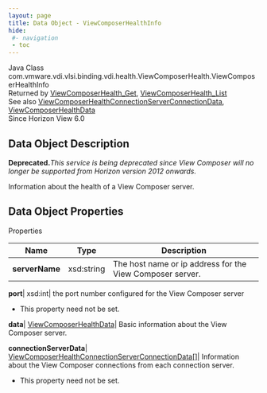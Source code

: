 ```yaml
---
layout: page
title: Data Object - ViewComposerHealthInfo
hide:
 #- navigation
 - toc
---
```






Java Class
    com.vmware.vdi.vlsi.binding.vdi.health.ViewComposerHealth.ViewComposerHealthInfo  
Returned by
     [ViewComposerHealth_Get](vdi.health.ViewComposerHealth.md#get), [ViewComposerHealth_List](vdi.health.ViewComposerHealth.md#list)  
See also
     [ViewComposerHealthConnectionServerConnectionData](vdi.health.ViewComposerHealth.ConnectionServerConnectionData.md), [ViewComposerHealthData](vdi.health.ViewComposerHealth.ViewComposerHealthData.md)  
Since 
    Horizon View 6.0

## Data Object Description 

**Deprecated.**_This service is being deprecated since View Composer will no longer be supported from Horizon version 2012 onwards._

Information about the health of a View Composer server. 

## Data Object Properties

Properties

Name |  Type |  Description   
---|---|---  
**serverName**|  xsd:string|  The host name or ip address for the View Composer server.   
  
**port**|  xsd:int|  the port number configured for the View Composer server   


 * This property need not be set.

  
**data**| [ViewComposerHealthData](vdi.health.ViewComposerHealth.ViewComposerHealthData.md)|  Basic information about the View Composer server.   
  
**connectionServerData**| [ViewComposerHealthConnectionServerConnectionData[]](vdi.health.ViewComposerHealth.ConnectionServerConnectionData.md)|  Information about the View Composer connections from each connection server.   


 * This property need not be set.

  
  

  

